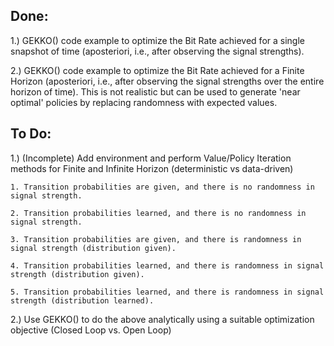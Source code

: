 ## Done:

1.) GEKKO() code example to optimize the Bit Rate achieved for a single snapshot of time (aposteriori, i.e., after
    observing the signal strengths).
    
2.) GEKKO() code example to optimize the Bit Rate achieved for a Finite Horizon (aposteriori, i.e., after
    observing the signal strengths over the entire horizon of time). This is not realistic but can be used
    to generate 'near optimal' policies by replacing randomness with expected values.


## To Do:

1.) (Incomplete) Add environment and perform Value/Policy Iteration methods for Finite and Infinite Horizon (deterministic vs data-driven)
    
    1. Transition probabilities are given, and there is no randomness in signal strength.
    
    2. Transition probabilities learned, and there is no randomness in signal strength.
    
    3. Transition probabilities are given, and there is randomness in signal strength (distribution given).
    
    4. Transition probabilities learned, and there is randomness in signal strength (distribution given).
    
    5. Transition probabilities learned, and there is randomness in signal strength (distribution learned).

2.) Use GEKKO() to do the above analytically using a suitable optimization objective (Closed Loop vs. Open Loop)

